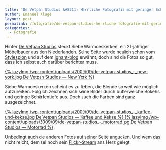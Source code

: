 ```yaml
---
title: 'De Vetpan Studios &#8211; Herrliche Fotografie mit geringer Schärfentiefe'
author: Emanuel Kluge
layout: post
permalink: /fotografie/de-vetpan-studios-herrliche-fotografie-mit-geringer-schaerfentiefe/
categories:
  - Fotografie
---
```


Hinter [De Vetpan Studios][devetpan] steckt Siebe Warmoeskerken, ein 21-jähriger Möbelbauer aus den Niederlanden. Seine Seite wurde neulich schon vom [Stylespion][stylespion] und auf dem [ignant-blog][ignant] erwähnt, doch sind die Fotos so gut, dass ich selbst auch darüber berichten muss.

<a href="http://www.flickr.com/photos/swarmoeskerken/3643252591/">
  {% lazyImg /wp-content/uploads/2009/09/de-vetpan-studios_-_new-york.jpg De Vetpan Studios &mdash; New York %}
</a>

Siebe Warmoeskerken scheint es zu lieben, die Blende so weit wie möglich aufzureißen. Folglich zeichnen sich seine Bilder durch butterweiche Bokehs und geringe Schärfentiefe aus. Doch auch die Farben sind ganz ausgezeichnet.

<a href="http://www.flickr.com/photos/swarmoeskerken/3395274990/">
  {% lazyImg /wp-content/uploads/2009/09/de-vetpan-studios_-_kaffee-und-kekse.jpg De Vetpan Studios &mdash; Kaffee und Kekse %}
</a>

<a href="http://www.flickr.com/photos/swarmoeskerken/3933280471/">
  {% lazyImg /wp-content/uploads/2009/09/de-vetpan-studios_-_motorrad.jpg De Vetpan Studios &mdash; Motorrad %}
</a>

Unbedingt auch die anderen Fotos auf seiner Seite angucken. Und wem das nicht reicht, dem sei noch sein [Flickr-Stream][swarmoeskerken] ans Herz gelegt.

[devetpan]: http://www.devetpan.com/
[stylespion]: http://stylespion.de/warum-mich-siebe-warmoeskerkens-fotografieportfolio-gerade-32026-euro-gekostet-hat/4663/
[ignant]: http://www.ignant.de/2009/09/17/cookie-splash/
[swarmoeskerken]: http://www.flickr.com/photos/swarmoeskerken

